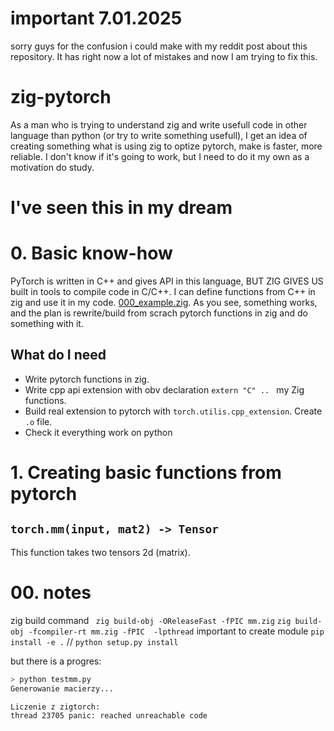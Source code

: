 # important 7.01.2025
sorry guys for the confusion i could make with my reddit post about this repository. It has right now a lot of mistakes and now I am trying to fix this. 

# zig-pytorch
As a man who is trying to understand zig and write usefull code in other language than python (or try to write something usefull), I get an idea of creating something what is using zig to optize pytorch, make is faster, more reliable. I don't know if it's going to work, but I need to do it my own as a motivation do study. 
# I've seen this in my dream
# 0. Basic know-how
PyTorch is written in C++ and gives API in this language, BUT ZIG GIVES US built in tools to compile code in C/C++. I can define functions from C++ in zig and use it in my code. [000_example.zig](mm.zig). As you see, something works, and the plan is  rewrite/build from scrach pytorch functions in zig and do something with it. 
## What do I need
- Write pytorch functions in zig.
- Write cpp api extension with obv declaration  `extern "C" .. ` my Zig functions.
- Build real extension to pytorch with `torch.utilis.cpp_extension`. Create `.o` file.
- Check it everything work on python 

# 1. Creating basic functions from pytorch
## `torch.mm(input, mat2) -> Tensor`
This function takes two tensors 2d (matrix).




# 00. notes

zig build command
` zig build-obj -OReleaseFast -fPIC mm.zig`
`zig build-obj -fcompiler-rt mm.zig -fPIC  -lpthread`
important to create module 
`pip install -e .` // `python setup.py install`





but there is a progres:
```bash
> python testmm.py                                                                                                                                               (base) 
Generowanie macierzy...

Liczenie z zigtorch:
thread 23705 panic: reached unreachable code
```
